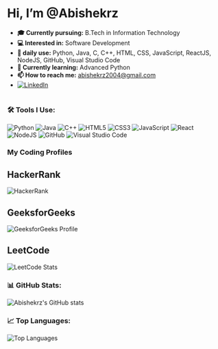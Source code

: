 # Hi, I’m @Abishekrz

- **🎓 Currently pursuing:** B.Tech in Information Technology  
- **💻 Interested in:** Software Development  
- **🚀 daily use:** Python, Java, C, C++, HTML, CSS, JavaScript, ReactJS, NodeJS, GitHub, Visual Studio Code  
- **🌱 Currently learning:**  Advanced Python
- **📫 How to reach me:** abishekrz2004@gmail.com
-  [![LinkedIn](https://img.icons8.com/color/48/000000/linkedin.png)](https://www.linkedin.com/in/r-s-abishek-668380282)
  

#
### 🛠 Tools I Use:

![Python](https://img.icons8.com/color/48/000000/python--v1.png) ![Java](https://img.icons8.com/color/48/000000/java-coffee-cup-logo--v1.png) ![C++](https://img.icons8.com/color/48/000000/c-plus-plus-logo.png) ![HTML5](https://img.icons8.com/color/48/000000/html-5--v1.png) ![CSS3](https://img.icons8.com/color/48/000000/css3.png) ![JavaScript](https://img.icons8.com/color/48/000000/javascript--v1.png) ![React](https://img.icons8.com/color/48/000000/react-native.png) ![NodeJS](https://img.icons8.com/color/48/000000/nodejs.png) ![GitHub](https://img.icons8.com/ios-glyphs/48/000000/github.png) ![Visual Studio Code](https://img.icons8.com/color/48/000000/visual-studio-code-2019.png)




### My Coding Profiles

## HackerRank
![HackerRank](https://img.shields.io/badge/HackerRank-Profile-2EC866?logo=HackerRank&style=for-the-badge)

## GeeksforGeeks
![![GeeksforGeeks Profile](https://upload.wikimedia.org/wikipedia/commons/4/43/GeeksforGeeks.svg)](https://www.geeksforgeeks.org/user/abishek001/)

## LeetCode
![LeetCode Stats](https://leetcard.jacoblin.cool/abishekrz2004)


### 📊 GitHub Stats:

![Abishekrz's GitHub stats](https://github-readme-stats.vercel.app/api?username=Abishekrz&show_icons=true&theme=radical)

### 📈 Top Languages:

![Top Languages](https://github-readme-stats.vercel.app/api/top-langs/?username=Abishekrz&layout=compact&theme=radical)

